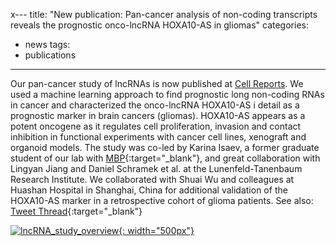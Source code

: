 x---
title: "New publication: Pan-cancer analysis of non-coding transcripts reveals the prognostic onco-lncRNA HOXA10-AS in gliomas"
categories:
  - news
tags:
  - publications
---

Our pan-cancer study of lncRNAs is now published at [Cell Reports][paper_link]. We used a machine learning approach to find prognostic long non-coding RNAs in cancer and characterized the onco-lncRNA HOXA10-AS i detail as a prognostic marker in brain cancers (gliomas). HOXA10-AS appears as a potent oncogene as it regulates cell proliferation, invasion and contact inhibition in functional experiments with cancer cell lines, xenograft and organoid models. The study was co-led by Karina Isaev, a former graduate student of our lab with [MBP][MBP]{:target="_blank"}, and great collaboration with Lingyan Jiang and Daniel Schramek et al. at the Lunenfeld-Tanenbaum Research Institute. We collaborated with Shuai Wu and colleagues at Huashan Hospital in Shanghai, China for additional validation of the HOXA10-AS marker in a retrospective cohort of glioma patients. See also: [Tweet Thread][TweetThread]{:target="_blank"}

[![lncRNA_study_overview](/assets/images/lncRNA_CellRep_GA.png){: width="500px"}](/assets/images/lncRNA_CellRep_GA.png)

[paper_link]: https://www.cell.com/cell-reports/fulltext/S2211-1247(21)01340-1
[TweetThread]: https://twitter.com/reimand/status/1452658568776327177 
[MBP]: https://medbio.utoronto.ca/medical-biophysics 

